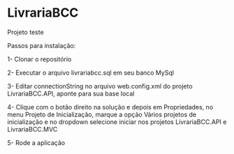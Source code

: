 # LivrariaBCC
Projeto teste

Passos para instalação:

1- Clonar o repositório

2- Executar o arquivo livrariabcc.sql em seu banco MySql

3- Editar connectionString no arquivo web.config.xml do projeto LivrariaBCC.API, aponte para sua base local

4- Clique com o botão direito na solução e depois em Propriedades, no menu Projeto de Inicialização, marque a opção Vários projetos de inicialização e no dropdown selecione iniciar nos projetos LivrariaBCC.API e LivrariaBCC.MVC

5- Rode a aplicação

